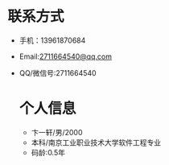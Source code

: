 # 联系方式

* 手机：13961870684

* Email:2711664540@qq.com

* QQ/微信号:2711664540

  

  # 个人信息

  * 卞一轩/男/2000
  * 本科/南京工业职业技术大学软件工程专业
  * 码龄:0.5年

  

  

